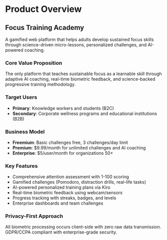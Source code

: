 # Product Overview

## Focus Training Academy

A gamified web platform that helps adults develop sustained focus skills through science-driven micro-lessons, personalized challenges, and AI-powered coaching.

### Core Value Proposition
The only platform that teaches sustainable focus as a learnable skill through adaptive AI coaching, real-time biometric feedback, and science-backed progressive training methodology.

### Target Users
- **Primary**: Knowledge workers and students (B2C)
- **Secondary**: Corporate wellness programs and educational institutions (B2B)

### Business Model
- **Freemium**: Basic challenges free, 3 challenges/day limit
- **Premium**: $9.99/month for unlimited challenges and AI coaching
- **Enterprise**: $5/user/month for organizations 50+

### Key Features
- Comprehensive attention assessment with 1-100 scoring
- Gamified challenges (Pomodoro, distraction drills, real-life tasks)
- AI-powered personalized training plans via Kiro
- Real-time biometric feedback using webcam/sensors
- Progress tracking with streaks, badges, and levels
- Enterprise dashboards and team challenges

### Privacy-First Approach
All biometric processing occurs client-side with zero raw data transmission. GDPR/CCPA compliant with enterprise-grade security.